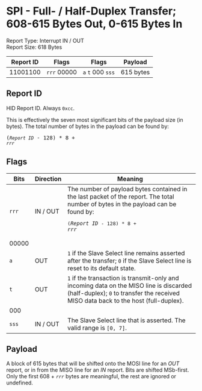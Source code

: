 
# SPI - Full- / Half-Duplex Transfer; 608-615 Bytes Out, 0-615 Bytes In
Report Type: Interrupt IN / OUT<br />
Report Size: 618 Bytes

| Report ID | Flags | Flags | Payload |
|-----------|-------|-------|---------|
| 11001100 | `rrr`&nbsp;00000 | `a`&nbsp;`t`&nbsp;000&nbsp;`sss` | 615 bytes |

## Report ID
HID Report ID.  Always `0xcc`.

This is effectively the seven most significant bits of the payload size (in bytes).  The total number of bytes in the payload can be found by: <pre>(*`Report ID`* - 128) * 8 + *`rrr`*</pre>

## Flags
| Bits  | Direction | Meaning |
|-------|-----------|---------|
| `rrr` | IN / OUT  | The number of payload bytes contained in the last packet of the report.  The total number of bytes in the payload can be found by: <pre>(*`Report ID`* - 128) * 8 + *`rrr`*</pre> |
| 00000 |          |                                                                       |
| `a`   | OUT      | `1` if the Slave Select line remains asserted after the transfer; `0` if the Slave Select line is reset to its default state. |
| `t`   | OUT      | `1` if the transaction is transmit-only and incoming data on the MISO line is discarded (half-duplex); `0` to transfer the received MISO data back to the host (full-duplex). |
| 000   |          |                                                                       |
| `sss` | IN / OUT | The Slave Select line that is asserted.  The valid range is `[0, 7]`. |

## Payload
A block of 615 bytes that will be shifted onto the MOSI line for an *OUT* report, or in from the MISO line for an *IN* report.  Bits are shifted MSb-first.  Only the first 608 + *`rrr`* bytes are meaningful, the rest are ignored or undefined.
